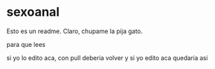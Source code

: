 # sexoanal
Esto es un readme. Claro, chupame la pija gato.

para que lees

si yo lo edito aca, con pull deberia volver
y si yo edito aca quedaria asi 
